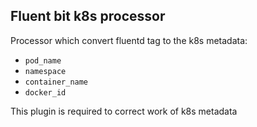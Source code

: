 ## <a name="fluentbitk8sprocessor"></a>Fluent bit k8s processor

Processor which convert fluentd tag to the k8s metadata:
 - `pod_name`
 - `namespace`
 - `container_name`
 - `docker_id`

 This plugin is required to correct work of k8s metadata
